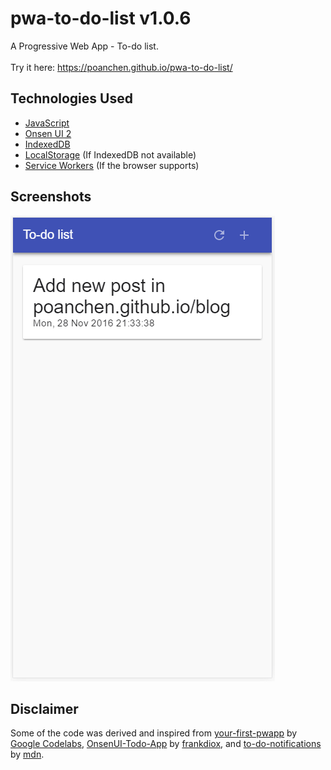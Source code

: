 # pwa-to-do-list v1.0.6
A Progressive Web App - To-do list.<br><br>
Try it here: https://poanchen.github.io/pwa-to-do-list/

## Technologies Used
- [JavaScript](https://www.javascript.com/)
- [Onsen UI 2](https://onsen.io/)
- [IndexedDB](https://www.w3.org/TR/IndexedDB/)
- [LocalStorage](https://www.w3.org/TR/webstorage/#the-localstorage-attribute) (If IndexedDB not available)
- [Service Workers](https://developers.google.com/web/fundamentals/getting-started/primers/service-workers) (If the browser supports)

## Screenshots
![Loading the first image](demo.PNG)

## Disclaimer
Some of the code was derived and inspired from [your-first-pwapp](https://github.com/googlecodelabs/your-first-pwapp) by [Google Codelabs](https://github.com/googlecodelabs), [OnsenUI-Todo-App](https://github.com/frankdiox/OnsenUI-Todo-App) by [frankdiox](https://github.com/frankdiox), and [to-do-notifications](https://github.com/mdn/to-do-notifications/) by [mdn](https://github.com/mdn).